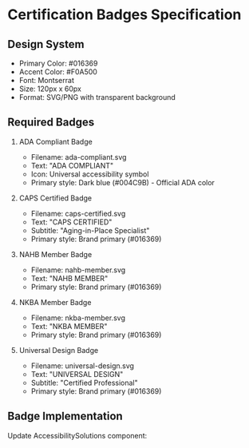 # Certification Badges Specification

## Design System
- Primary Color: #016369
- Accent Color: #F0A500
- Font: Montserrat
- Size: 120px x 60px
- Format: SVG/PNG with transparent background

## Required Badges

1. ADA Compliant Badge
   - Filename: ada-compliant.svg
   - Text: "ADA COMPLIANT"
   - Icon: Universal accessibility symbol
   - Primary style: Dark blue (#004C9B) - Official ADA color

2. CAPS Certified Badge
   - Filename: caps-certified.svg
   - Text: "CAPS CERTIFIED"
   - Subtitle: "Aging-in-Place Specialist"
   - Primary style: Brand primary (#016369)

3. NAHB Member Badge
   - Filename: nahb-member.svg
   - Text: "NAHB MEMBER"
   - Primary style: Brand primary (#016369)

4. NKBA Member Badge
   - Filename: nkba-member.svg
   - Text: "NKBA MEMBER"
   - Primary style: Brand primary (#016369)

5. Universal Design Badge
   - Filename: universal-design.svg
   - Text: "UNIVERSAL DESIGN"
   - Subtitle: "Certified Professional"
   - Primary style: Brand primary (#016369)

## Badge Implementation

Update AccessibilitySolutions component: 